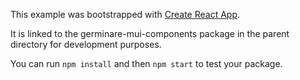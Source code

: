 This example was bootstrapped with [Create React App](https://github.com/facebook/create-react-app).

It is linked to the germinare-mui-components package in the parent directory for development purposes.

You can run `npm install` and then `npm start` to test your package.
